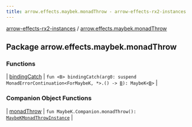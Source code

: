 ```yaml
---
title: arrow.effects.maybek.monadThrow - arrow-effects-rx2-instances
---
```


[arrow-effects-rx2-instances](../index.html) / [arrow.effects.maybek.monadThrow](./index.html)

## Package arrow.effects.maybek.monadThrow

### Functions

| [bindingCatch](binding-catch.html) | `fun <B> bindingCatch(arg0: suspend MonadErrorContinuation<ForMaybeK, *>.() -> `[`B`](binding-catch.html#B)`): MaybeK<`[`B`](binding-catch.html#B)`>` |

### Companion Object Functions

| [monadThrow](monad-throw.html) | `fun MaybeK.Companion.monadThrow(): `[`MaybeKMonadThrowInstance`](../arrow.effects/-maybe-k-monad-throw-instance.html) |


